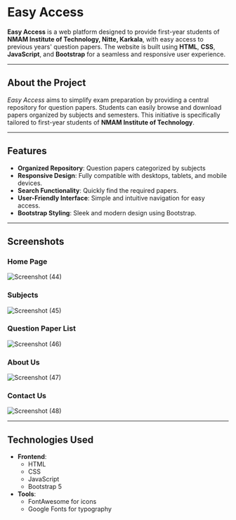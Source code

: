 # Easy Access

**Easy Access** is a web platform designed to provide first-year students of **NMAM Institute of Technology, Nitte, Karkala**, with easy access to previous years' question papers. The website is built using **HTML**, **CSS**, **JavaScript**, and **Bootstrap** for a seamless and responsive user experience.

---


## About the Project

*Easy Access* aims to simplify exam preparation by providing a central repository for question papers. Students can easily browse and download papers organized by subjects and semesters. This initiative is specifically tailored to first-year students of **NMAM Institute of Technology**.

---

## Features

- **Organized Repository**: Question papers categorized by subjects
- **Responsive Design**: Fully compatible with desktops, tablets, and mobile devices.
- **Search Functionality**: Quickly find the required papers.
- **User-Friendly Interface**: Simple and intuitive navigation for easy access.
- **Bootstrap Styling**: Sleek and modern design using Bootstrap.

---

## Screenshots

### Home Page
![Screenshot (44)](https://github.com/user-attachments/assets/973e33c7-7e78-43bf-9ba4-7c22a13c311d)

### Subjects
![Screenshot (45)](https://github.com/user-attachments/assets/c71164b2-a850-46ea-b9d9-e3674baeda3f)

### Question Paper List
![Screenshot (46)](https://github.com/user-attachments/assets/90098887-28dd-463e-ac75-aca810a7b94a)

### About Us
![Screenshot (47)](https://github.com/user-attachments/assets/f202cc68-9b4b-47c1-b279-345ed76f6879)

### Contact Us
![Screenshot (48)](https://github.com/user-attachments/assets/c0da1fc9-b0fa-4b39-b77e-513dd59452e8)





---

## Technologies Used

- **Frontend**:
  - HTML
  - CSS
  - JavaScript
  - Bootstrap 5
- **Tools**:
  - FontAwesome for icons
  - Google Fonts for typography






